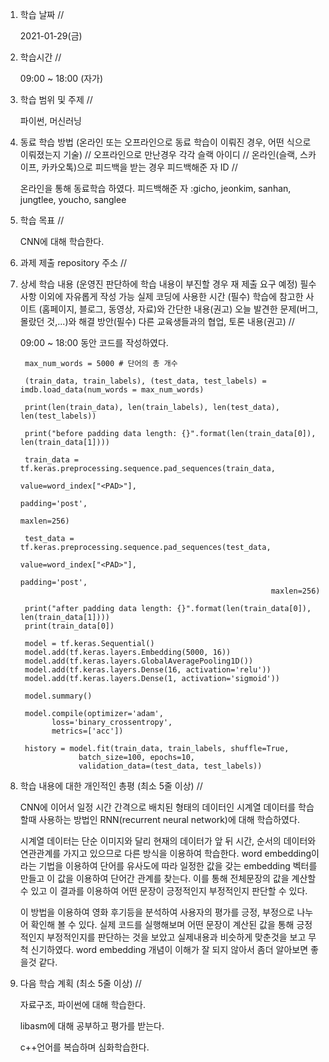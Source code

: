 1. 학습 날짜 // 

    2021-01-29(금)
 
2. 학습시간 // 

    09:00 ~ 18:00 (자가)
    
3. 학습 범위 및 주제 // 
    
    파이썬, 머신러닝
    
4. 동료 학습 방법 (온라인 또는 오프라인으로 동료 학습이 이뤄진 경우, 어떤 식으로 이뤄졌는지 기술) // 오프라인으로 만난경우 각각 슬랙 아이디 // 온라인(슬랙, 스카이프, 카카오톡)으로 피드백을 받는 경우 피드백해준 자 ID // 

    온라인을 통해 동료학습 하였다.  피드백해준 자 :gicho, jeonkim, sanhan, jungtlee, youcho, sanglee

5. 학습 목표 //

    CNN에 대해 학습한다.
    
6. 과제 제출 repository 주소 // 
    
    
    
7. 상세 학습 내용 (운영진 판단하에 학습 내용이 부진할 경우 재 제출 요구 예정) 필수사항 이외에 자유롭게 작성 가능 실제 코딩에 사용한 시간 (필수) 학습에 참고한 사이트 (홈페이지, 블로그, 동영상, 자료)와 간단한 내용(권고) 오늘 발견한 문제(버그, 몰랐던 것,...)와 해결 방안(필수) 다른 교육생들과의 협업, 토론 내용(권고) //
    
    09:00 ~ 18:00 동안 코드를 작성하였다.

        max_num_words = 5000 # 단어의 총 개수

        (train_data, train_labels), (test_data, test_labels) = imdb.load_data(num_words = max_num_words)

        print(len(train_data), len(train_labels), len(test_data), len(test_labels))

        print("before padding data length: {}".format(len(train_data[0]), len(train_data[1]))) 

        train_data = tf.keras.preprocessing.sequence.pad_sequences(train_data,
                                                                value=word_index["<PAD>"],
                                                                padding='post',
                                                                maxlen=256)

        test_data = tf.keras.preprocessing.sequence.pad_sequences(test_data,
                                                               value=word_index["<PAD>"],
                                                               padding='post',
                                                               maxlen=256)

        print("after padding data length: {}".format(len(train_data[0]), len(train_data[1]))) 
        print(train_data[0])

        model = tf.keras.Sequential()
        model.add(tf.keras.layers.Embedding(5000, 16))
        model.add(tf.keras.layers.GlobalAveragePooling1D())
        model.add(tf.keras.layers.Dense(16, activation='relu'))
        model.add(tf.keras.layers.Dense(1, activation='sigmoid'))

        model.summary()
        
        model.compile(optimizer='adam',
              loss='binary_crossentropy',
              metrics=['acc'])
              
        history = model.fit(train_data, train_labels, shuffle=True,
                    batch_size=100, epochs=10, 
                    validation_data=(test_data, test_labels))

8. 학습 내용에 대한 개인적인 총평 (최소 5줄 이상) //

    CNN에 이어서 일정 시간 간격으로 배치된 형태의 데이터인 시계열 데이터를 학습할때 사용하는 방법인 RNN(recurrent neural network)에 대해 학습하였다.
    
    시계열 데이터는 단순 이미지와 달리 현재의 데이터가 앞 뒤 시간, 순서의 데이터와 연관관계를 가지고 있으므로 다른 방식을 이용하여 학습한다.
    word embedding이라는 기법을 이용하여 단어를 유사도에 따라 일정한 값을 갖는 embedding 벡터를 만들고 이 값을 이용하여 단어간 관계를 찾는다. 이를 통해 전체문장의 값을 계산할 수 있고 이 결과를 이용하여 어떤 문장이 긍정적인지 부정적인지 판단할 수 있다. 
    
    이 방법을 이용하여 영화 후기등을 분석하여 사용자의 평가를 긍정, 부정으로 나누어 확인해 볼 수 있다. 실제 코드를 실행해보며 어떤 문장이 계산된 값을 통해 긍정적인지 부정적인지를 판단하는 것을 보았고 실제내용과 비슷하게 맞춘것을 보고 무척 신기하였다. word embedding 개념이 이해가 잘 되지 않아서 좀더 알아보면 좋을것 같다.  
    
9. 다음 학습 계획 (최소 5줄 이상) // 
    
    자료구조, 파이썬에 대해 학습한다.
    
    libasm에 대해 공부하고 평가를 받는다.
    
    c++언어를 복습하며 심화학습한다.